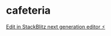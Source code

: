 # cafeteria

[Edit in StackBlitz next generation editor ⚡️](https://stackblitz.com/~/github.com/Edsondf/cafeteria)
